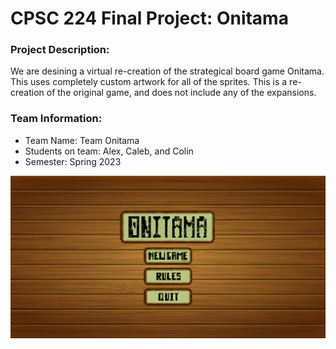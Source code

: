 # CPSC 224 Final Project: Onitama

### Project Description:
We are desining a virtual re-creation of the strategical board game Onitama. This uses completely custom artwork for all of the sprites. This is a re-creation of the original game, and does not include any of the expansions.

### Team Information:

- Team Name: Team Onitama
- Students on team: Alex, Caleb, and Colin
- Semester: Spring 2023

![Project Logo](Screenshots/Menu.png)


